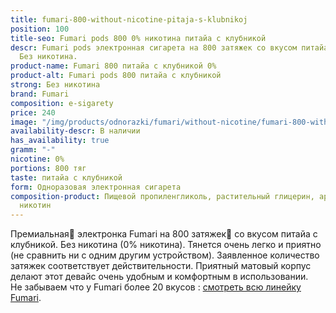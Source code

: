 ```yaml
---
title: fumari-800-without-nicotine-pitaja-s-klubnikoj
position: 100
title-seo: Fumari pods 800 0% никотина питайа с клубникой
descr: Fumari pods электронная сигарета на 800 затяжек со вкусом питайа с клубникой.
  Без никотина.
product-name: Fumari 800 питайа с клубникой 0%
product-alt: Fumari pods 800 питайа с клубникой
strong: Без никотина
brand: Fumari
composition: e-sigarety
price: 240
image: "/img/products/odnorazki/fumari/without-nicotine/fumari-800-without-nicotine-pitaja-s-klubnikoj.png"
availability-descr: В наличии
has_availability: true
gramm: "-"
nicotine: 0%
portions: 800 тяг
taste: питайа с клубникой
form: Одноразовая электронная сигарета
composition-product: Пищевой пропиленгликоль, растительный глицерин, ароматизатор,
  никотин
---
```


Премиальная🥇 электронка Fumari на 800 затяжек💨 со вкусом питайа с клубникой. Без никотина (0% никотина). Тянется очень легко и приятно (не сравнить ни с одним другим устройством). Заявленное количество затяжек соответствует действительности. Приятный матовый корпус делают этот девайс очень удобным и комфортным в использовании.<br>
Не забываем что у Fumari более 20 вкусов : [смотреть всю линейку Fumari](/fumari).
